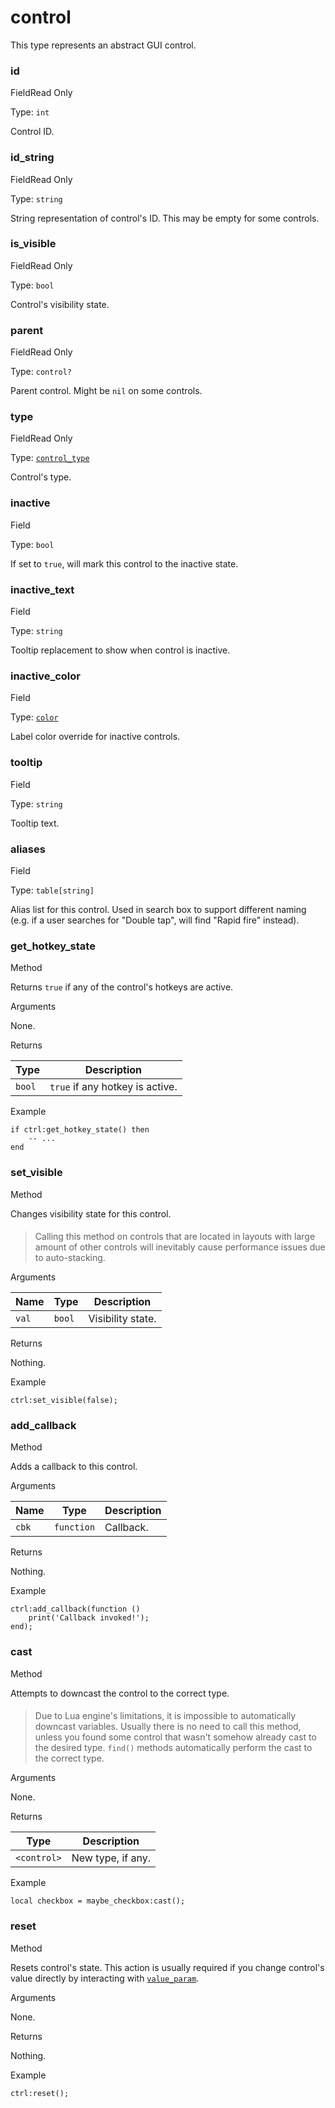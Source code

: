 # control

This type represents an abstract GUI control.

### id﻿ <a href="#id" id="id"></a>

FieldRead Only

Type: `int`

Control ID.

### id\_string﻿ <a href="#id-string" id="id-string"></a>

FieldRead Only

Type: `string`

String representation of control's ID. This may be empty for some controls.

### is\_visible﻿ <a href="#is-visible" id="is-visible"></a>

FieldRead Only

Type: `bool`

Control's visibility state.

### parent﻿ <a href="#parent" id="parent"></a>

FieldRead Only

Type: `control?`

Parent control. Might be `nil` on some controls.

### type﻿ <a href="#type" id="type"></a>

FieldRead Only

Type: [`control_type`](https://lua.fatality.win/control-type.html)

Control's type.

### inactive﻿ <a href="#inactive" id="inactive"></a>

Field

Type: `bool`

If set to `true`, will mark this control to the inactive state.

### inactive\_text﻿ <a href="#inactive-text" id="inactive-text"></a>

Field

Type: `string`

Tooltip replacement to show when control is inactive.

### inactive\_color﻿ <a href="#inactive-color" id="inactive-color"></a>

Field

Type: [`color`](https://lua.fatality.win/rcolor.html)

Label color override for inactive controls.

### tooltip﻿ <a href="#tooltip" id="tooltip"></a>

Field

Type: `string`

Tooltip text.

### aliases﻿ <a href="#aliases" id="aliases"></a>

Field

Type: `table[string]`

Alias list for this control. Used in search box to support different naming (e.g. if a user searches for "Double tap", will find "Rapid fire" instead).

### get\_hotkey\_state﻿ <a href="#get-hotkey-state" id="get-hotkey-state"></a>

Method

Returns `true` if any of the control's hotkeys are active.

Arguments

None.

Returns

| Type   | Description                     |
| ------ | ------------------------------- |
| `bool` | `true` if any hotkey is active. |

Example

```
if ctrl:get_hotkey_state() then
    -- ...
end
```

### set\_visible﻿ <a href="#set-visible" id="set-visible"></a>

Method

Changes visibility state for this control.

> ####
>
> Calling this method on controls that are located in layouts with large amount of other controls will inevitably cause performance issues due to auto-stacking.

Arguments

| Name  | Type   | Description       |
| ----- | ------ | ----------------- |
| `val` | `bool` | Visibility state. |

Returns

Nothing.

Example

```
ctrl:set_visible(false);
```

### add\_callback﻿ <a href="#add-callback" id="add-callback"></a>

Method

Adds a callback to this control.

Arguments

| Name  | Type       | Description |
| ----- | ---------- | ----------- |
| `cbk` | `function` | Callback.   |

Returns

Nothing.

Example

```
ctrl:add_callback(function ()
    print('Callback invoked!');
end);
```

### cast﻿ <a href="#cast" id="cast"></a>

Method

Attempts to downcast the control to the correct type.

> ####
>
> Due to Lua engine's limitations, it is impossible to automatically downcast variables. Usually there is no need to call this method, unless you found some control that wasn't somehow already cast to the desired type. `find()` methods automatically perform the cast to the correct type.

Arguments

None.

Returns

| Type        | Description       |
| ----------- | ----------------- |
| `<control>` | New type, if any. |

Example

```
local checkbox = maybe_checkbox:cast();
```

### reset﻿ <a href="#reset" id="reset"></a>

Method

Resets control's state. This action is usually required if you change control's value directly by interacting with [`value_param`](https://lua.fatality.win/value-param.html).

Arguments

None.

Returns

Nothing.

Example

```
ctrl:reset();
```
